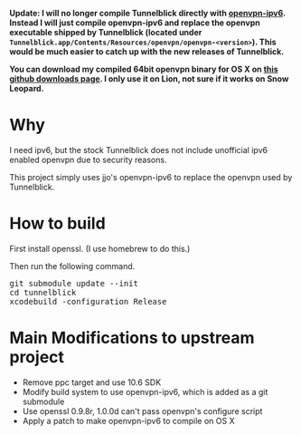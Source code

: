 **Update: I will no longer compile Tunnelblick directly with
[openvpn-ipv6](https://github.com/jjo/openvpn-ipv6).
Instead I will just compile openvpn-ipv6 and replace the openvpn executable
shipped by Tunnelblick (located under `Tunnelblick.app/Contents/Resources/openvpn/openvpn-<version>`).
This would be much easier to catch up with the new releases of Tunnelblick.**

**You can download my compiled 64bit openvpn binary for OS X on
[this github downloads page](https://github.com/cyfdecyf/openvpn-ipv6-osx-binary/downloads).
I only use it on Lion, not sure if it works on Snow Leopard.**

Why
===

I need ipv6, but the stock Tunnelblick does not include unofficial ipv6 enabled
openvpn due to security reasons.

This project simply uses jjo's openvpn-ipv6 to replace the openvpn used by
Tunnelblick.

How to build
============

First install openssl. (I use homebrew to do this.)

Then run the following command.

<pre>
git submodule update --init
cd tunnelblick
xcodebuild -configuration Release
</pre>

Main Modifications to upstream project
======================================

- Remove ppc target and use 10.6 SDK
- Modify build system to use openvpn-ipv6, which is added as a git submodule
- Use openssl 0.9.8r, 1.0.0d can't pass openvpn's configure script
- Apply a patch to make openvpn-ipv6 to compile on OS X

